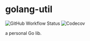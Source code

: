 # golang-util #

![GitHub Workflow Status](https://img.shields.io/github/workflow/status/yixy/golang-util/Go)
![Codecov](https://img.shields.io/codecov/c/github/yixy/golang-util)

a personal Go lib.
